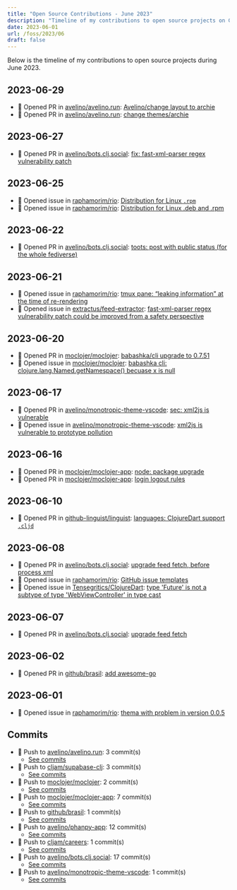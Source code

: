```yaml
---
title: "Open Source Contributions - June 2023"
description: "Timeline of my contributions to open source projects on GitHub during June 2023."
date: 2023-06-01
url: /foss/2023/06
draft: false
---
```


Below is the timeline of my contributions to open source projects during June 2023.

## 2023-06-29

- 🔀 Opened PR in [avelino/avelino.run](https://github.com/avelino/avelino.run): [Avelino/change layout to archie](https://github.com/avelino/avelino.run/pull/43)
- 🔀 Opened PR in [avelino/avelino.run](https://github.com/avelino/avelino.run): [change themes/archie](https://github.com/avelino/avelino.run/pull/42)

## 2023-06-27

- 🔀 Opened PR in [avelino/bots.clj.social](https://github.com/avelino/bots.clj.social): [fix: fast-xml-parser regex vulnerability patch](https://github.com/avelino/bots.clj.social/pull/54)

## 2023-06-25

- 🐛 Opened issue in [raphamorim/rio](https://github.com/raphamorim/rio): [Distribution for Linux `.rpm`](https://github.com/raphamorim/rio/issues/106)
- 🐛 Opened issue in [raphamorim/rio](https://github.com/raphamorim/rio): [Distribution for Linux .deb and .rpm](https://github.com/raphamorim/rio/issues/105)

## 2023-06-22

- 🔀 Opened PR in [avelino/bots.clj.social](https://github.com/avelino/bots.clj.social): [toots: post with public status (for the whole fediverse)](https://github.com/avelino/bots.clj.social/pull/53)

## 2023-06-21

- 🐛 Opened issue in [raphamorim/rio](https://github.com/raphamorim/rio): [tmux pane: “leaking information” at the time of re-rendering](https://github.com/raphamorim/rio/issues/103)
- 🐛 Opened issue in [extractus/feed-extractor](https://github.com/extractus/feed-extractor): [fast-xml-parser regex vulnerability patch could be improved from a safety perspective](https://github.com/extractus/feed-extractor/issues/92)

## 2023-06-20

- 🔀 Opened PR in [moclojer/moclojer](https://github.com/moclojer/moclojer): [babashka/cli upgrade to 0.7.51](https://github.com/moclojer/moclojer/pull/118)
- 🐛 Opened issue in [moclojer/moclojer](https://github.com/moclojer/moclojer): [babashka cli: clojure.lang.Named.getNamespace() becuase x is null](https://github.com/moclojer/moclojer/issues/119)

## 2023-06-17

- 🔀 Opened PR in [avelino/monotropic-theme-vscode](https://github.com/avelino/monotropic-theme-vscode): [sec: xml2js is vulnerable](https://github.com/avelino/monotropic-theme-vscode/pull/22)
- 🐛 Opened issue in [avelino/monotropic-theme-vscode](https://github.com/avelino/monotropic-theme-vscode): [xml2js is vulnerable to prototype pollution](https://github.com/avelino/monotropic-theme-vscode/issues/21)

## 2023-06-16

- 🔀 Opened PR in [moclojer/moclojer-app](https://github.com/moclojer/moclojer-app): [node: package upgrade](https://github.com/moclojer/moclojer-app/pull/36)
- 🔀 Opened PR in [moclojer/moclojer-app](https://github.com/moclojer/moclojer-app): [login logout rules](https://github.com/moclojer/moclojer-app/pull/34)

## 2023-06-10

- 🔀 Opened PR in [github-linguist/linguist](https://github.com/github-linguist/linguist): [languages: ClojureDart support `.cljd`](https://github.com/github-linguist/linguist/pull/6445)

## 2023-06-08

- 🔀 Opened PR in [avelino/bots.clj.social](https://github.com/avelino/bots.clj.social): [upgrade feed fetch, before process xml](https://github.com/avelino/bots.clj.social/pull/51)
- 🐛 Opened issue in [raphamorim/rio](https://github.com/raphamorim/rio): [GitHub issue templates](https://github.com/raphamorim/rio/issues/90)
- 🐛 Opened issue in [Tensegritics/ClojureDart](https://github.com/Tensegritics/ClojureDart): [type 'Future<void>' is not a subtype of type 'WebViewController' in type cast](https://github.com/Tensegritics/ClojureDart/issues/237)

## 2023-06-07

- 🔀 Opened PR in [avelino/bots.clj.social](https://github.com/avelino/bots.clj.social): [upgrade feed fetch](https://github.com/avelino/bots.clj.social/pull/50)

## 2023-06-02

- 🔀 Opened PR in [github/brasil](https://github.com/github/brasil): [add awesome-go](https://github.com/github/brasil/pull/20)

## 2023-06-01

- 🐛 Opened issue in [raphamorim/rio](https://github.com/raphamorim/rio): [thema with problem in version 0.0.5](https://github.com/raphamorim/rio/issues/75)

## Commits

- 🔨 Push to [avelino/avelino.run](https://github.com/avelino/avelino.run): 3 commit(s)
  - [See commits](https://github.com/avelino/avelino.run/commits?author=avelino&since=2023-06-01T00:00:00Z&until=2023-06-30T23:59:59Z)
- 🔨 Push to [cljam/supabase-clj](https://github.com/cljam/supabase-clj): 3 commit(s)
  - [See commits](https://github.com/cljam/supabase-clj/commits?author=avelino&since=2023-06-01T00:00:00Z&until=2023-06-30T23:59:59Z)
- 🔨 Push to [moclojer/moclojer](https://github.com/moclojer/moclojer): 2 commit(s)
  - [See commits](https://github.com/moclojer/moclojer/commits?author=avelino&since=2023-06-01T00:00:00Z&until=2023-06-30T23:59:59Z)
- 🔨 Push to [moclojer/moclojer-app](https://github.com/moclojer/moclojer-app): 7 commit(s)
  - [See commits](https://github.com/moclojer/moclojer-app/commits?author=avelino&since=2023-06-01T00:00:00Z&until=2023-06-30T23:59:59Z)
- 🔨 Push to [github/brasil](https://github.com/github/brasil): 1 commit(s)
  - [See commits](https://github.com/github/brasil/commits?author=avelino&since=2023-06-01T00:00:00Z&until=2023-06-30T23:59:59Z)
- 🔨 Push to [avelino/phanpy-app](https://github.com/avelino/phanpy-app): 12 commit(s)
  - [See commits](https://github.com/avelino/phanpy-app/commits?author=avelino&since=2023-06-01T00:00:00Z&until=2023-06-30T23:59:59Z)
- 🔨 Push to [cljam/careers](https://github.com/cljam/careers): 1 commit(s)
  - [See commits](https://github.com/cljam/careers/commits?author=avelino&since=2023-06-01T00:00:00Z&until=2023-06-30T23:59:59Z)
- 🔨 Push to [avelino/bots.clj.social](https://github.com/avelino/bots.clj.social): 17 commit(s)
  - [See commits](https://github.com/avelino/bots.clj.social/commits?author=avelino&since=2023-06-01T00:00:00Z&until=2023-06-30T23:59:59Z)
- 🔨 Push to [avelino/monotropic-theme-vscode](https://github.com/avelino/monotropic-theme-vscode): 1 commit(s)
  - [See commits](https://github.com/avelino/monotropic-theme-vscode/commits?author=avelino&since=2023-06-01T00:00:00Z&until=2023-06-30T23:59:59Z)

